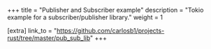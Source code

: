 +++
title = "Publisher and Subscriber example"
description = "Tokio example for a subscriber/publisher library."
weight = 1

[extra]
link_to = "https://github.com/carlosb1/projects-rust/tree/master/pub_sub_lib"
+++
